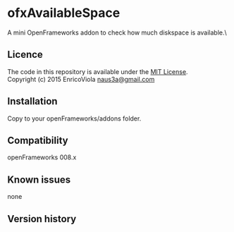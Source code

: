 ofxAvailableSpace
=====================================

A mini OpenFrameworks addon to check how much diskspace is available.\ 

Licence
-------
The code in this repository is available under the [MIT License](https://secure.wikimedia.org/wikipedia/en/wiki/Mit_license).  
Copyright (c) 2015 Enrico<naus3a>Viola
naus3a@gmail.com

Installation
------------
Copy to your openFrameworks/addons folder.

Compatibility
------------
openFrameworks 008.x 


Known issues
------------
none

Version history
------------



